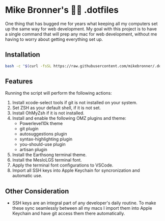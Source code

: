 # Mike Bronner's 👨‍💻 .dotfiles
One thing that has bugged me for years what keeping all my computers set up the same way for web
development. My goal with this project is to have a single command that will prep any mac for web
development, without me having to worry about getting everything set up.

## Installation

```sh
bash -c "$(curl -fsSL https://raw.githubusercontent.com/mikebronner/.dotfiles/main/install.sh)"
```

## Features

Running the script will perform the following actions:
1. Install xcode-select tools if git is not installed on your system.
2. Set ZSH as your default shell, if it is not set.
3. Install OhMyZsh if it is not installed.
4. Install and enable the following OMZ plugins and theme:
    - Powerlevel10k theme
    - git plugin
    - autosuggestions plugin
    - syntax-highlighting plugin
    - you-should-use plugin
    - artisan plugin
5. Install the Earthsong terminal theme.
6. Install the MesloLGS terminal font.
7. Apply the terminal font configurations to VSCode.
8. Import all SSH keys into Apple Keychain for syncronization and automatic use.

## Other Consideration
- SSH keys are an integral part of any developer's daily routine. To make these sync seamlessly
between all my macs I import them into Apple Keychain and have git access them there automatically.
